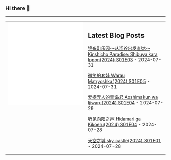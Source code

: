 ### Hi there 👋

<!--
**etng/etng** is a ✨ _special_ ✨ repository because its `README.md` (this file) appears on your GitHub profile.

Here are some ideas to get you started:

- 🔭 I’m currently working on ...
- 🌱 I’m currently learning ...
- 👯 I’m looking to collaborate on ...
- 🤔 I’m looking for help with ...
- 💬 Ask me about ...
- 📫 How to reach me: ...
- 😄 Pronouns: ...
- ⚡ Fun fact: ...
-->


---

<table>
<tr>
<td valign="top" width="50%">
<img src="metrics.svg" alt="Metric" />
</td>
<td valign="top" width="50%">

## Latest Blog Posts
<!-- blog start -->
[锦糸町乐园～从涩谷出发直达～ Kinshicho Paradise: Shibuya kara Ippon(2024) S01E03](http://www.fanxinzhui.com/rr/2579#S01E03) - 2024-07-31

[微笑的套娃 Warau Matryoshka(2024) S01E05](http://www.fanxinzhui.com/rr/2571#S01E05) - 2024-07-31

[爱捉弄人的青岛君 Aoshimakun wa Ijiwaru(2024) S01E04](http://www.fanxinzhui.com/rr/2575#S01E04) - 2024-07-29

[听见向阳之声 Hidamari ga Kikoeru(2024) S01E04](http://www.fanxinzhui.com/rr/2573#S01E04) - 2024-07-28

[天空之城 sky castle(2024) S01E01](http://www.fanxinzhui.com/rr/2583#S01E01) - 2024-07-28
<!-- blog end -->

</td></tr></table>

